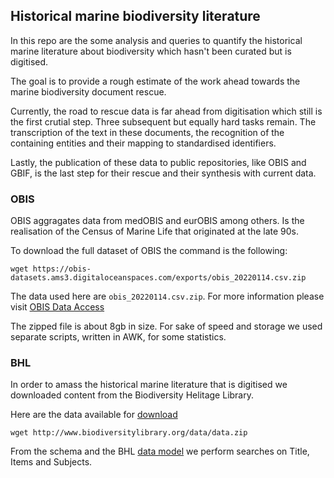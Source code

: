 ## Historical marine biodiversity literature

In this repo are the some analysis and queries to quantify the historical 
marine literature about biodiversity which hasn't been curated but is 
digitised.

The goal is to provide a rough estimate of the work ahead towards the 
marine biodiversity document rescue.

Currently, the road to rescue data is far ahead from digitisation which
still is the first crutial step. Three subsequent but equally hard tasks
remain. The transcription of the text in these documents, the 
recognition of the containing entities and their mapping to standardised
identifiers. 

Lastly, the publication of these data to public repositories, like OBIS 
and GBIF, is the last step for their rescue and their synthesis with 
current data.

### OBIS

OBIS aggragates data from medOBIS and eurOBIS among others. Is the 
realisation of the Census of Marine Life that originated at the late
90s. 

To download the full dataset of OBIS the command is the following:

```
wget https://obis-datasets.ams3.digitaloceanspaces.com/exports/obis_20220114.csv.zip

```

The data used here are `obis_20220114.csv.zip`. For more information
please visit [OBIS Data Access](https://obis.org/manual/access/)

The zipped file is about 8gb in size. For sake of speed and storage
we used separate scripts, written in AWK, for some statistics.

### BHL

In order to amass the historical marine literature that is digitised we 
downloaded content from the Biodiversity Helitage Library.

Here are the data available for 
[download](https://about.biodiversitylibrary.org/tools-and-services/developer-and-data-tools/)

```
wget http://www.biodiversitylibrary.org/data/data.zip
```

From the schema and the BHL [data model](https://github.com/gbhl/bhl-us/tree/master/Documentation/DataModel) 
we perform searches on Title, Items and Subjects.
